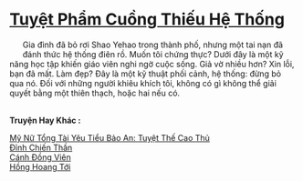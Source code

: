 <a href="https://truyentiki.com/tuyet-pham-cuong-thieu-he-thong.33453/" title="Tuyệt Phẩm Cuồng Thiếu Hệ Thống"><h1>Tuyệt Phẩm Cuồng Thiếu Hệ Thống</h1></a><div style="display:table"><img align="right" style="float: left; padding: 10px;" src="https://truyentiki.com/images/story/200x260/33453.jpg" alt="">Gia đình đã bỏ rơi Shao Yehao trong thành phố, nhưng một tai nạn đã đánh thức hệ thống điên rồ. Muốn tôi chứng thực? Dưới đây là một kỹ năng học tập khiến giáo viên nghi ngờ cuộc sống. Giả vờ nhiều hơn? Xin lỗi, bạn đã mất. Làm đẹp? Đây là một kỹ thuật phối cảnh, hệ thống: đừng bỏ qua nó. Đối với những người khiêu khích tôi, không có gì không thể giải quyết bằng một thiên thạch, hoặc hai nếu có.</div><p><br><b>Truyện Hay Khác :</b></p><a href="https://truyentiki.com/my-nu-tong-tai-yeu-tieu-bao-an-tuyet-the-cao-thu.33452/" alt="Mỹ Nữ Tổng Tài Yêu Tiểu Bảo An: Tuyệt Thế Cao Thủ">Mỹ Nữ Tổng Tài Yêu Tiểu Bảo An: Tuyệt Thế Cao Thủ</a><br/><a href="https://github.com/nownovels/top500/tree/master/truyenhay/33792/" alt="Đỉnh Chiến Thần">Đỉnh Chiến Thần</a><br/><a href="https://github.com/nownovels/top500/tree/master/truyenhay/33633/" alt="Cánh Đồng Viên">Cánh Đồng Viên</a><br/><a href="https://github.com/nownovels/top500/tree/master/truyenhay/33701/" alt="Hồng Hoang Tới">Hồng Hoang Tới</a><br/>